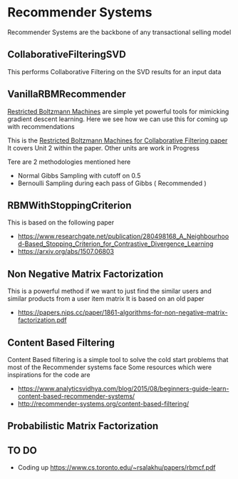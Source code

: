 # Recommender Systems 
Recommender Systems are the backbone of any transactional selling model

## CollaborativeFilteringSVD
This performs Collaborative Filtering on the SVD results for an input data

## VanillaRBMRecommender
[Restricted Boltzmann Machines](https://en.wikipedia.org/wiki/Restricted_Boltzmann_machine) are simple yet powerful tools for mimicking gradient descent learning. Here we see how we can use this for coming up with recommendations


This is the [Restricted Boltzmann Machines for Collaborative Filtering paper](https://www.cs.toronto.edu/~rsalakhu/papers/rbmcf.pdf)
It covers Unit 2 within the paper. Other units are work in Progress

Tere are 2 methodologies mentioned here
 - Normal Gibbs Sampling with cutoff on 0.5
 - Bernoulli Sampling during each pass of Gibbs ( Recommended )

## RBMWithStoppingCriterion
This is based on the following paper<br/>
 * https://www.researchgate.net/publication/280498168_A_Neighbourhood-Based_Stopping_Criterion_for_Contrastive_Divergence_Learning<br/>
 * https://arxiv.org/abs/1507.06803

## Non Negative Matrix Factorization
This is a powerful method if we want to just find the similar users and similar products from a user item matrix
It is based on an old paper
 * https://papers.nips.cc/paper/1861-algorithms-for-non-negative-matrix-factorization.pdf

## Content Based Filtering
Content Based filtering is a simple tool to solve the cold start problems that most of the Recommender systems face
Some resources which were inspirations for the code are
 * https://www.analyticsvidhya.com/blog/2015/08/beginners-guide-learn-content-based-recommender-systems/
 * http://recommender-systems.org/content-based-filtering/

## Probabilistic Matrix Factorization

## TO DO
 - Coding up https://www.cs.toronto.edu/~rsalakhu/papers/rbmcf.pdf
